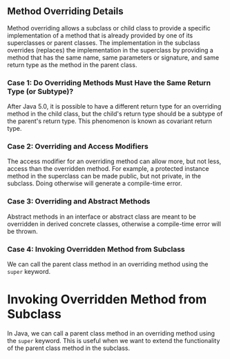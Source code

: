

## Method Overriding Details

Method overriding allows a subclass or child class to provide a specific implementation of a method that is already provided by one of its superclasses or parent classes. The implementation in the subclass overrides (replaces) the implementation in the superclass by providing a method that has the same name, same parameters or signature, and same return type as the method in the parent class.

### Case 1: Do Overriding Methods Must Have the Same Return Type (or Subtype)?
After Java 5.0, it is possible to have a different return type for an overriding method in the child class, but the child's return type should be a subtype of the parent's return type. This phenomenon is known as covariant return type.

### Case 2: Overriding and Access Modifiers
The access modifier for an overriding method can allow more, but not less, access than the overridden method. For example, a protected instance method in the superclass can be made public, but not private, in the subclass. Doing otherwise will generate a compile-time error.

### Case 3: Overriding and Abstract Methods
Abstract methods in an interface or abstract class are meant to be overridden in derived concrete classes, otherwise a compile-time error will be thrown.

### Case 4: Invoking Overridden Method from Subclass
We can call the parent class method in an overriding method using the `super` keyword.


# Invoking Overridden Method from Subclass

In Java, we can call a parent class method in an overriding method using the `super` keyword. This is useful when we want to extend the functionality of the parent class method in the subclass.

